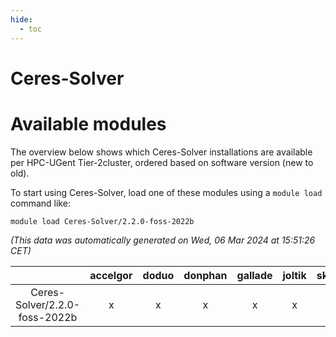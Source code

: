 ```yaml
---
hide:
  - toc
---
```


Ceres-Solver
============

# Available modules


The overview below shows which Ceres-Solver installations are available per HPC-UGent Tier-2cluster, ordered based on software version (new to old).

To start using Ceres-Solver, load one of these modules using a `module load` command like:

```shell
module load Ceres-Solver/2.2.0-foss-2022b
```

*(This data was automatically generated on Wed, 06 Mar 2024 at 15:51:26 CET)*  

| |accelgor|doduo|donphan|gallade|joltik|skitty|
| :---: | :---: | :---: | :---: | :---: | :---: | :---: |
|Ceres-Solver/2.2.0-foss-2022b|x|x|x|x|x|x|
